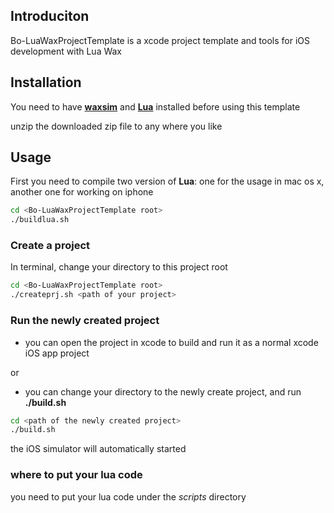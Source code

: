 Introduciton
------------------------

Bo-LuaWaxProjectTemplate is a xcode project template and tools for iOS development with Lua Wax

Installation
------------------------
You need to have [**waxsim**](https://github.com/square/waxsim) and [**Lua**](http://lua.org) installed before using this template

unzip the downloaded zip file to any where you like

Usage
------------------------
First you need to compile two version of **Lua**: one for the usage in mac os x, another one for working on iphone
`````sh
cd <Bo-LuaWaxProjectTemplate root>
./buildlua.sh
`````

### Create a project
In terminal, change your directory to this project root
`````sh
cd <Bo-LuaWaxProjectTemplate root>
./createprj.sh <path of your project>
`````

### Run the newly created project
- you can open the project in xcode to build and run it as a normal xcode iOS app project

or 

- you can change your directory to the newly create project, and run **./build.sh**

`````sh
cd <path of the newly created project>
./build.sh
`````

the iOS simulator will automatically started

### where to put your lua code
you need to put your lua code under the *scripts* directory 
